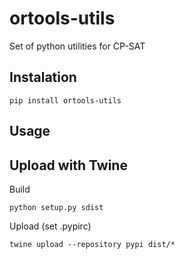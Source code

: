 # ortools-utils
Set of python utilities for CP-SAT

## Instalation
```
pip install ortools-utils
```
## Usage

## Upload with Twine
Build
```
python setup.py sdist
```
Upload (set .pypirc)
```
twine upload --repository pypi dist/*
```